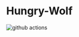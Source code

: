 # Hungry-Wolf 


![github actions](https://github.com/AlexeyEsipov/Hungry-Wolf/actions/workflows/maven.yml/badge.svg)
